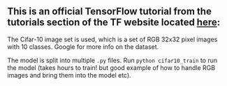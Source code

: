 
## This is an official TensorFlow tutorial from the tutorials section of the TF website located [here][tf_tutorial]:

The Cifar-10 image set is used, which is a set of RGB 32x32 pixel images with 10 classes. Google for more info on the dataset.

The model is split into multiple `.py` files. Run `python cifar10_train` to run the model (takes hours to train! but good example of how to handle RGB images and bring them into the model etc).

[tf_tutorial]: https://www.tensorflow.org/tutorials/deep_cnn
